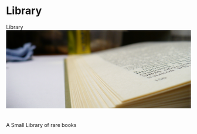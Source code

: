 # Library
Library\
![picture alt](https://raw.githubusercontent.com/KnightDanila/Library/master/MAIN_P1050962_.jpg "Title Main")
\
\
\
A Small Library of rare books
